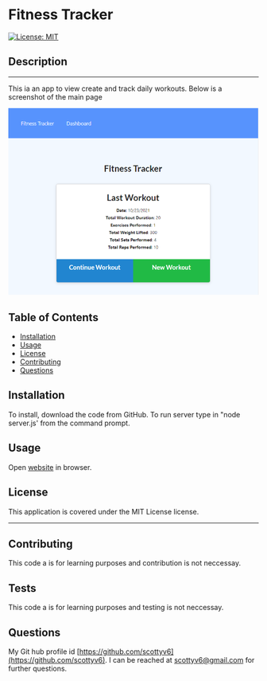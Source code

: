 # Fitness Tracker

  [![License: MIT](https://img.shields.io/badge/License-MIT-yellow.svg)](https://opensource.org/licenses/MIT)
  
  ## Description
  ---
  This ia an app to view create and track daily workouts. 
  Below is a screenshot of the main page

  ![Fitness Tracker initial screen](./assets/images/screenshot1.png)
  
  ## Table of Contents
  - [Installation](#installation)
  - [Usage](#usage)
  - [License](#license)
  - [Contributing](#contributing)
  - [Questions](#questions)
  
  ## Installation
  To install, download the code from GitHub. To run server type in "node server.js' from the command prompt.
  
  ## Usage
  Open [website](http://huroku.com) in browser.
  
  ## License
  This application is covered under the MIT License license.
  
  ---
  ## Contributing
  This code a is for learning purposes and contribution is not neccessay.
  
  ## Tests
  This code a is for learning purposes and testing is not neccessay.
  
  ## Questions
  My Git hub profile id [https://github.com/scottyv6](https://github.com/scottyv6).
  I can be reached at [scottyv6@gmail.com](mailto:scottyv6@gmail.com) for further questions.